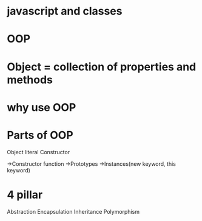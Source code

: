 # javascript and classes 

# OOP

# Object = collection of properties and methods

# why use OOP

# Parts of OOP
Object literal
Constructor

->Constructor function
->Prototypes
->Instances(new keyword, this keyword)

# 4 pillar
Abstraction
Encapsulation
Inheritance 
Polymorphism

